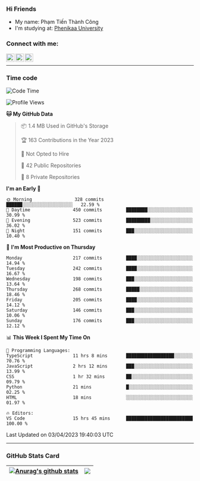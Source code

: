 ### Hi Friends

- My name: Phạm Tiến Thành Công
- I'm studying at: [Phenikaa University]


### Connect with me:
[<img align="left" alt="PhamTienThanhCong | Facebook" width="22px" src="https://upload.wikimedia.org/wikipedia/commons/thumb/1/16/Facebook-icon-1.png/640px-Facebook-icon-1.png" />][facebook]
[<img align="left" alt="PhamTienThanhCong | Zalo" width="22px" src="https://www.anphatpc.com.vn/template/anphat_2020v2/images/icon-zalo.jpg" />][zalo]
[<img align="left" alt="PhamTienThanhCong | LinkedIn" width="22px" src="https://cdn3.iconfinder.com/data/icons/inficons/512/linkedin.png" />][linkedin]

<br />

---

### Time code

<!--START_SECTION:waka-->
![Code Time](http://img.shields.io/badge/Code%20Time-971%20hrs%2054%20mins-blue)

![Profile Views](http://img.shields.io/badge/Profile%20Views-20-blue)

**🐱 My GitHub Data** 

> 📦 1.4 MB Used in GitHub's Storage 
 > 
> 🏆 163 Contributions in the Year 2023
 > 
> 🚫 Not Opted to Hire
 > 
> 📜 42 Public Repositories 
 > 
> 🔑 8 Private Repositories 
 > 
**I'm an Early 🐤** 

```text
🌞 Morning                328 commits         ██████░░░░░░░░░░░░░░░░░░░   22.59 % 
🌆 Daytime                450 commits         ████████░░░░░░░░░░░░░░░░░   30.99 % 
🌃 Evening                523 commits         █████████░░░░░░░░░░░░░░░░   36.02 % 
🌙 Night                  151 commits         ███░░░░░░░░░░░░░░░░░░░░░░   10.40 % 
```
📅 **I'm Most Productive on Thursday** 

```text
Monday                   217 commits         ████░░░░░░░░░░░░░░░░░░░░░   14.94 % 
Tuesday                  242 commits         ████░░░░░░░░░░░░░░░░░░░░░   16.67 % 
Wednesday                198 commits         ███░░░░░░░░░░░░░░░░░░░░░░   13.64 % 
Thursday                 268 commits         █████░░░░░░░░░░░░░░░░░░░░   18.46 % 
Friday                   205 commits         ████░░░░░░░░░░░░░░░░░░░░░   14.12 % 
Saturday                 146 commits         ███░░░░░░░░░░░░░░░░░░░░░░   10.06 % 
Sunday                   176 commits         ███░░░░░░░░░░░░░░░░░░░░░░   12.12 % 
```


📊 **This Week I Spent My Time On** 

```text
💬 Programming Languages: 
TypeScript               11 hrs 8 mins       ██████████████████░░░░░░░   70.76 % 
JavaScript               2 hrs 12 mins       ███░░░░░░░░░░░░░░░░░░░░░░   13.99 % 
CSS                      1 hr 32 mins        ██░░░░░░░░░░░░░░░░░░░░░░░   09.79 % 
Python                   21 mins             █░░░░░░░░░░░░░░░░░░░░░░░░   02.25 % 
HTML                     18 mins             ░░░░░░░░░░░░░░░░░░░░░░░░░   01.97 % 

🔥 Editors: 
VS Code                  15 hrs 45 mins      █████████████████████████   100.00 % 
```


 Last Updated on 03/04/2023 19:40:03 UTC
<!--END_SECTION:waka-->

---

### GitHub Stats Card

| <a href="https://github.com/phamtienthanhcong"><img align="center" src="https://github-readme-stats.vercel.app/api?username=PhamTienThanhCong&show_icons=true&include_all_commits=true&theme=buefy&hide_border=true&theme=ocean_dark" alt="Anurag's github stats" /></a> | <a href="https://github.com/phamtienthanhcong"><img align="center" src="https://github-readme-stats.vercel.app/api/top-langs/?username=PhamTienThanhCong&layout=compact&theme=buefy&hide_border=true&theme=ocean_dark" /></a> |
| ------------- | ------------- |

[Phenikaa University]: https://phenikaa-uni.edu.vn/vi
[facebook]: https://www.facebook.com/phamtienthanhcong
[linkedin]: https://linkedin.com/in/phamtienthanhcong
[zalo]: https://zalo.me/0396396332
[tiktok]: https://www.tiktok.com/@phamtienthanhcong
[web]: https://github.com/PhamTienThanhCong/web_dev
[min project]: https://github.com/PhamTienThanhCong/Project-Of-Web
[c and cpp]: https://github.com/PhamTienThanhCong/Code_C_and_Cpro
[python]: https://github.com/PhamTienThanhCong/Python_beginer
